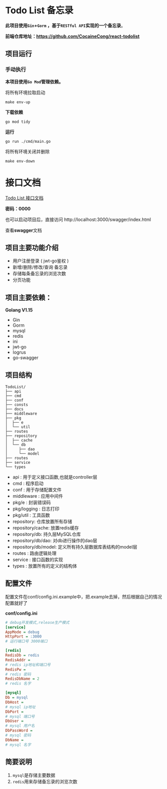 # Todo List 备忘录

**此项目使用`Gin`+`Gorm` ，基于`RESTful API`实现的一个备忘录**。

**前端仓库地址：https://github.com/CocaineCong/react-todolist**
## 项目运行
### 手动执行
**本项目使用`Go Mod`管理依赖。**

将所有环境拉取启动

```shell
make env-up
```

**下载依赖**

```shell
go mod tidy
```

**运行**

```shell
go run ./cmd/main.go
```

将所有环境关闭并删除

```shell
make env-down
```

# 接口文档

[Todo List 接口文档](https://www.showdoc.cc/1510696761141710)

**密码：0000**

也可以启动项目后，直接访问 http://localhost:3000/swagger/index.html 

查看**swagger**文档

## 项目主要功能介绍

- 用户注册登录 ( jwt-go鉴权 )
- 新增/删除/修改/查询 备忘录
- 存储每条备忘录的浏览次数
- 分页功能


## 项目主要依赖：

**Golang V1.15**

- Gin
- Gorm
- mysql
- redis
- ini
- jwt-go
- logrus
- go-swagger

## 项目结构

```shell
TodoList/
├── api
├── cmd
├── conf
├── consts
├── docs
├── middleware
├── pkg
│  ├── e
│  └── util
├── routes
├── repository
│  ├── cache
│  └── db
│     ├── dao
│     └── model
├── routes
├── service
└── types
```

- api : 用于定义接口函数,也就是controller层
- cmd : 程序启动
- conf : 用于存储配置文件
- middleware : 应用中间件
- pkg/e : 封装错误码
- pkg/logging : 日志打印
- pkg/util : 工具函数
- repository: 仓库放置所有存储
- repository/cache: 放置redis缓存
- repository/db: 持久层MySQL仓库
- repository/db/dao: 对db进行操作的dao层
- repository/db/model: 定义所有持久层数据库表结构的model层
- routes : 路由逻辑处理
- service : 接口函数的实现
- types : 放置所有的定义的结构体

## 配置文件
配置文件在conf/config.ini.example中，把.example去掉，然后根据自己的情况配置就好了

**conf/config.ini**
```ini
# debug开发模式,release生产模式
[service]
AppMode = debug
HttpPort = :3000
# 运行端口号 3000端口

[redis]
RedisDb = redis
RedisAddr = 
# redis ip地址和端口号
RedisPw = 
# redis 密码
RedisDbName = 2
# redis 名字

[mysql]
Db = mysql
DbHost =
# mysql ip地址
DbPort = 
# mysql 端口号
DbUser = 
# mysql 用户名
DbPassWord = 
# mysql 密码
DbName = 
# mysql 名字
```

## 简要说明
1. `mysql`是存储主要数据
2. `redis`用来存储备忘录的浏览次数
